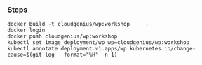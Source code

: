### Steps
    docker build -t cloudgenius/wp:workshop     .
    docker login
    docker push cloudgenius/wp:workshop
    kubectl set image deployment/wp wp=cloudgenius/wp:workshop
    kubectl annotate deployment.v1.apps/wp kubernetes.io/change-cause=$(git log --format="%H" -n 1)
